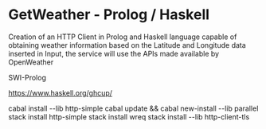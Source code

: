 # GetWeather - Prolog / Haskell

Creation of an HTTP Client in Prolog and Haskell language capable of obtaining weather information based on the Latitude and Longitude data inserted in Input, the service will use the APIs made available by OpenWeather


SWI-Prolog

https://www.haskell.org/ghcup/

cabal install --lib http-simple
cabal update && cabal new-install --lib parallel
stack install http-simple
stack install wreq
stack install --lib http-client-tls
